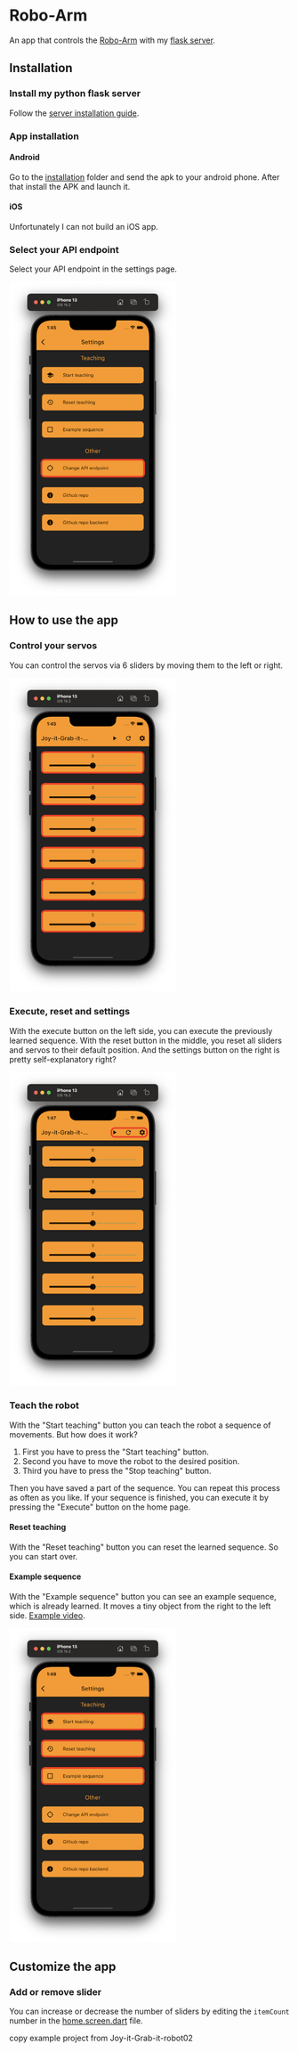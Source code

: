 # Robo-Arm
An app that controls the [Robo-Arm](https://joy-it.net/en/products/Robot02) with my [flask server](https://github.com/floodoo/Joy-it-Grab-it-robot02-backend).

## Installation

### Install my python flask server
Follow the [server installation guide](https://github.com/floodoo/Joy-it-Grab-it-robot02-backend#installation).

### App installation
#### Android
Go to the [installation](installation_files/Joy-it-Grab-it-robot02.apk) folder and send the apk to your android phone. After that install the APK and launch it.

#### iOS
Unfortunately I can not build an iOS app.

### Select your API endpoint
Select your API endpoint in the settings page.

<img src="https://github.com/floodoo/Joy-it-Grab-it-robot02-frontend/blob/main/assets/images/settings_page_change_api_endpoint.png?raw=true" width="300">

## How to use the app
### Control your servos
You can control the servos via 6 sliders by moving them to the left or right.

<img src="https://github.com/floodoo/Joy-it-Grab-it-robot02-frontend/blob/main/assets/images/slider_page_slider.png?raw=true" width="300">

### Execute, reset and settings
With the execute button on the left side, you can execute the previously learned sequence. With the reset button in the middle, you reset all sliders and servos to their default position. And the settings button on the right is pretty self-explanatory right?

<img src="https://github.com/floodoo/Joy-it-Grab-it-robot02-frontend/blob/main/assets/images/slider_page_buttons.png?raw=true" width="300">

### Teach the robot
With the "Start teaching" button you can teach the robot a sequence of movements. But how does it work?
1. First you have to press the "Start teaching" button.
2. Second you have to move the robot to the desired position.
3. Third you have to press the "Stop teaching" button.

Then you have saved a part of the sequence. You can repeat this process as often as you like.
If your sequence is finished, you can execute it by pressing the "Execute" button on the home page.

#### Reset teaching
With the "Reset teaching" button you can reset the learned sequence. So you can start over.

#### Example sequence
With the "Example sequence" button you can see an example sequence, which is already learned. It moves a tiny object from the right to the left side. [Example video](https://youtu.be/DA7x8Jc-tic?t=34).

<img src="https://github.com/floodoo/Joy-it-Grab-it-robot02-frontend/blob/main/assets/images/settings_teaching.png?raw=true" width="300">

## Customize the app
### Add or remove slider
You can increase or decrease the number of sliders by editing the `itemCount` number in the [home.screen.dart](lib/ui/screens/home/home.screen.dart) file.


copy example project from Joy-it-Grab-it-robot02
